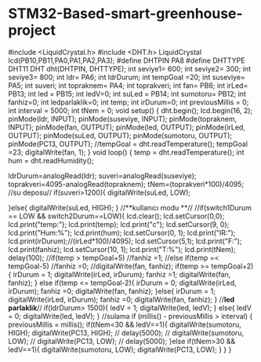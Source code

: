 # STM32-Based-smart-greenhouse-project


#include <LiquidCrystal.h>
#include <DHT.h>
LiquidCrystal lcd(PB10,PB11,PA0,PA1,PA2,PA3);
#define DHTPIN PA8
#define DHTTYPE DHT11
DHT dht(DHTPIN, DHTTYPE);
int seviye1= 600;
int seviye2= 300;
int seviye3= 800;
int ldr= PA6;
int ldrDurum;
int tempGoal =20;
int suseviye= PA5;
int suveri;
int topraknem= PA4;
int toprakveri;
int fan= PB6;
int irLed= PB13;
int led = PB15;
int ledV=0;
int suLed = PB14;
int sumotoru= PB12;
int fanhiz=0;
int ledparlaklik=0;
int temp;
int irDurum=0;
int previousMillis = 0;
int interval = 5000;
int tNem = 0;
void setup() {
  dht.begin();
  lcd.begin(16, 2);
  pinMode(ldr, INPUT);
  pinMode(suseviye, INPUT);
  pinMode(topraknem, INPUT);
  pinMode(fan, OUTPUT);
  pinMode(led, OUTPUT);
  pinMode(irLed, OUTPUT);
  pinMode(suLed, OUTPUT);
  pinMode(sumotoru, OUTPUT);
  pinMode(PC13, OUTPUT);
  //tempGoal = dht.readTemperature();
  tempGoal =23;
  digitalWrite(fan, 1);
}
void loop() {
 temp = dht.readTemperature();
 int hum = dht.readHumidity();

 ldrDurum=analogRead(ldr);
 suveri=analogRead(suseviye);
 toprakveri=4095-analogRead(topraknem);
 tNem=(toprakveri*100)/4095;
 //su deposu//
 if(suveri>1200){
  digitalWrite(suLed, LOW);
 
 }else{
  digitalWrite(suLed, HIGH);
 }
//**kullanıcı modu **//
//if(switch1Durum == LOW && switch2Durum==LOW){
lcd.clear();
lcd.setCursor(0,0);
lcd.print("temp:");
lcd.print(temp);
lcd.print("c");
lcd.setCursor(9, 0);
lcd.print("Hum:%");
lcd.print(hum);
lcd.setCursor(0, 1);
lcd.print("IR:");
lcd.print(irDurum);//(irLed*100)/4095);
lcd.setCursor(5,1);
lcd.print("F:");
lcd.print(fanhiz);
lcd.setCursor(10, 1);
lcd.print("T:%");
lcd.print(tNem);
delay(100);
//if(temp > tempGoal+5)
//fanhiz =1;
//else if(temp =< tempGoal-5)
//fanhiz =0;
//digitalWrite(fan, fanhiz);
if(temp >= tempGoal+2){
  irDurum = 1;
  digitalWrite(irLed, irDurum);
  fanhiz =1;
  digitalWrite(fan, fanhiz);
}
else if(temp <= tempGoal-2){
  irDurum = 0;
  digitalWrite(irLed, irDurum);
  fanhiz =0;
  digitalWrite(fan, fanhiz);
}else{
  irDurum = 1;
  digitalWrite(irLed, irDurum);
  fanhiz =0;
  digitalWrite(fan, fanhiz);
}
//**led parlaklik**//
if(ldrDurum> 1500){
  ledV = 1;
  digitalWrite(led, ledV);
}
else{
  ledV = 0;
  digitalWrite(led, ledV);
}
//sulama
  if (millis() - previousMillis > interval) {
    previousMillis = millis();
    if(tNem<30 && ledV==1){
    digitalWrite(sumotoru, HIGH);
    digitalWrite(PC13, HIGH);
  //  delay(5000);
  //  digitalWrite(sumotoru, LOW);
  //  digitalWrite(PC13, LOW);
  //  delay(5000);
    }else if(tNem>30  && ledV==1){
      digitalWrite(sumotoru, LOW);
      digitalWrite(PC13, LOW);
    }
  }
}
